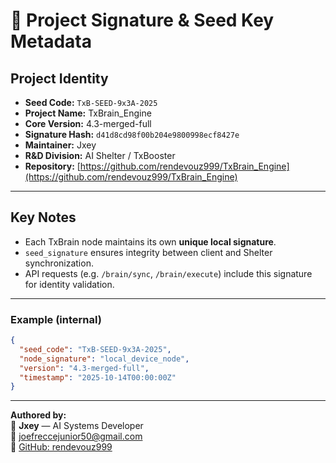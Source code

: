 # 🔑 Project Signature & Seed Key Metadata

## Project Identity
- **Seed Code:** `TxB-SEED-9x3A-2025`
- **Project Name:** TxBrain_Engine
- **Core Version:** 4.3-merged-full
- **Signature Hash:** `d41d8cd98f00b204e9800998ecf8427e`
- **Maintainer:** Jxey
- **R&D Division:** AI Shelter / TxBooster
- **Repository:** [https://github.com/rendevouz999/TxBrain_Engine](https://github.com/rendevouz999/TxBrain_Engine)

---

## Key Notes
- Each TxBrain node maintains its own **unique local signature**.  
- `seed_signature` ensures integrity between client and Shelter synchronization.
- API requests (e.g. `/brain/sync`, `/brain/execute`) include this signature for identity validation.

---

### Example (internal)
```json
{
  "seed_code": "TxB-SEED-9x3A-2025",
  "node_signature": "local_device_node",
  "version": "4.3-merged-full",
  "timestamp": "2025-10-14T00:00:00Z"
}
```

---

**Authored by:**  
🧠 **Jxey** — AI Systems Developer  
📧 [joefreccejunior50@gmail.com](mailto:joefreccejunior50@gmail.com)  
🔗 [GitHub: rendevouz999](https://github.com/rendevouz999)
